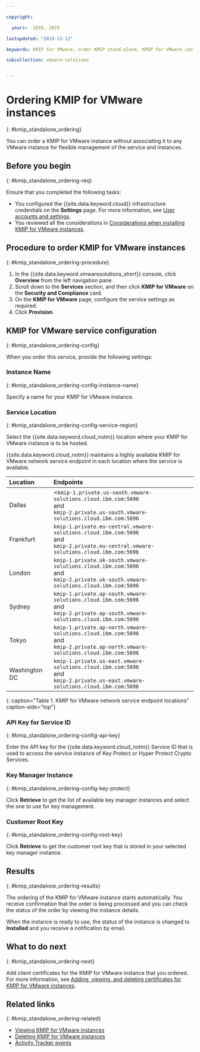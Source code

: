 ```yaml
---

copyright:

  years:  2016, 2019

lastupdated: "2019-12-12"

keywords: KMIP for VMware, order KMIP stand-alone, KMIP for VMware configuration

subcollection: vmware-solutions


---
```


# Ordering KMIP for VMware instances
{: #kmip_standalone_ordering}

You can order a KMIP for VMware instance without associating it to any VMware instance for flexible management of the service and instances.

## Before you begin
{: #kmip_standalone_ordering-req}

Ensure that you completed the following tasks:
* You configured the {{site.data.keyword.cloud}} infrastructure credentials on the **Settings** page. For more information, see [User accounts and settings](/docs/services/vmwaresolutions?topic=vmware-solutions-useraccount).
* You reviewed all the considerations in [Considerations when installing KMIP for VMware instances](/docs/services/vmwaresolutions?topic=vmware-solutions-kmip_standalone_considerations#kmip_standalone_considerations-install).

## Procedure to order KMIP for VMware instances
{: #kmip_standalone_ordering-procedure}

1. In the {{site.data.keyword.vmwaresolutions_short}} console, click **Overview** from the left navigation pane.
2. Scroll down to the **Services** section, and then click **KMIP for VMware** on the **Security and Compliance** card.
3. On the **KMIP for VMware** page, configure the service settings as required.
4. Click **Provision**.

## KMIP for VMware service configuration
{: #kmip_standalone_ordering-config}

When you order this service, provide the following settings:

### Instance Name
{: #kmip_standalone_ordering-config-instance-name}

Specify a name for your KMIP for VMware instance.

### Service Location
{: #kmip_standalone_ordering-config-service-region}

Select the {{site.data.keyword.cloud_notm}} location where your KMIP for VMware instance is to be hosted.

{{site.data.keyword.cloud_notm}} maintains a highly available KMIP for VMware network service endpoint in each location where the service is available.

| Location         | Endpoints               |
|:---------------|:-----------------------|
| Dallas | <<code>kmip-1.private.us-south.vmware-solutions.cloud.ibm.com:5696</code><br>and<br><code>kmip-2.private.us-south.vmware-solutions.cloud.ibm.com:5696</code> |
| Frankfurt | <code>kmip-1.private.eu-central.vmware-solutions.cloud.ibm.com:5696</code><br>and<br><code>kmip-2.private.eu-central.vmware-solutions.cloud.ibm.com:5696</code> |
| London | <code>kmip-1.private.uk-south.vmware-solutions.cloud.ibm.com:5696</code><br>and<br><code>kmip-2.private.uk-south.vmware-solutions.cloud.ibm.com:5696</code> |
| Sydney | <code>kmip-1.private.ap-south.vmware-solutions.cloud.ibm.com:5696</code><br>and<br><code>kmip-2.private.ap-south.vmware-solutions.cloud.ibm.com:5696</code> |
| Tokyo | <code>kmip-1.private.ap-north.vmware-solutions.cloud.ibm.com:5696</code><br>and<br><code>kmip-2.private.ap-north.vmware-solutions.cloud.ibm.com:5696</code> |
| Washington DC | <code>kmip-1.private.us-east.vmware-solutions.cloud.ibm.com:5696</code><br>and<br><code>kmip-2.private.us-east.vmware-solutions.cloud.ibm.com:5696</code> |
{: caption="Table 1. KMIP for VMware network service endpoint locations" caption-side="top"}

### API Key for Service ID
{: #kmip_standalone_ordering-config-api-key}

Enter the API key for the {{site.data.keyword.cloud_notm}} Service ID that is used to access the service instance of Key Protect or Hyper Protect Crypto Services.

### Key Manager Instance
{: #kmip_standalone_ordering-config-key-protect}

Click **Retrieve** to get the list of available key manager instances and select the one to use for key management.

### Customer Root Key
{: #kmip_standalone_ordering-config-root-key}

Click **Retrieve** to get the customer root key that is stored in your selected key manager instance.

## Results
{: #kmip_standalone_ordering-results}

The ordering of the KMIP for VMware instance starts automatically. You receive confirmation that the order is being processed and you can check the status of the order by viewing the instance details.

When the instance is ready to use, the status of the instance is changed to **Installed** and you receive a notification by email.

## What to do next
{: #kmip_standalone_ordering-next}

Add client certificates for the KMIP for VMware instance that you ordered. For more information, see [Adding, viewing, and deleting certificates for KMIP for VMware instances](/docs/services/vmwaresolutions?topic=vmware-solutions-kmip_standalone_addingdeletingcert).

## Related links
{: #kmip_standalone_ordering-related}

* [Viewing KMIP for VMware instances](/docs/services/vmwaresolutions?topic=vmware-solutions-kmip_standalone_viewing)
* [Deleting KMIP for VMware instances](/docs/services/vmwaresolutions?topic=vmware-solutions-kmip_standalone_deleting)
* [Activity Tracker events](/docs/services/vmwaresolutions?topic=vmware-solutions-at-events)
